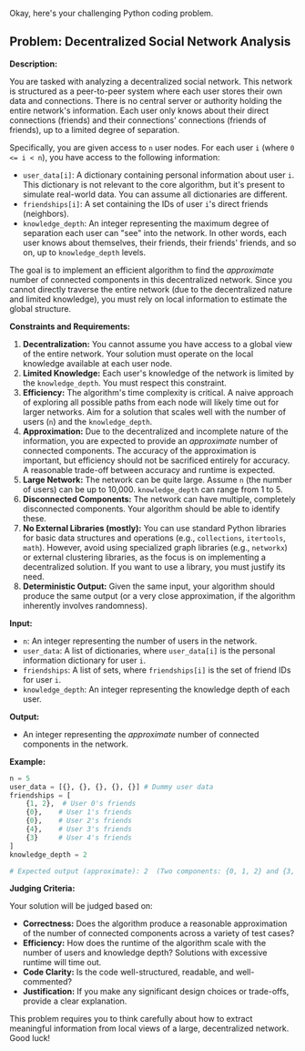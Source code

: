 Okay, here's your challenging Python coding problem.

## Problem: Decentralized Social Network Analysis

**Description:**

You are tasked with analyzing a decentralized social network. This network is structured as a peer-to-peer system where each user stores their own data and connections.  There is no central server or authority holding the entire network's information.  Each user only knows about their direct connections (friends) and their connections' connections (friends of friends), up to a limited degree of separation.

Specifically, you are given access to `n` user nodes. For each user `i` (where `0 <= i < n`), you have access to the following information:

*   `user_data[i]`: A dictionary containing personal information about user `i`. This dictionary is not relevant to the core algorithm, but it's present to simulate real-world data. You can assume all dictionaries are different.
*   `friendships[i]`: A set containing the IDs of user `i`'s direct friends (neighbors).
*   `knowledge_depth`: An integer representing the maximum degree of separation each user can "see" into the network. In other words, each user knows about themselves, their friends, their friends' friends, and so on, up to `knowledge_depth` levels.

The goal is to implement an efficient algorithm to find the *approximate* number of connected components in this decentralized network.  Since you cannot directly traverse the entire network (due to the decentralized nature and limited knowledge), you must rely on local information to estimate the global structure.

**Constraints and Requirements:**

1.  **Decentralization:** You cannot assume you have access to a global view of the entire network. Your solution must operate on the local knowledge available at each user node.
2.  **Limited Knowledge:** Each user's knowledge of the network is limited by the `knowledge_depth`. You must respect this constraint.
3.  **Efficiency:**  The algorithm's time complexity is critical.  A naive approach of exploring all possible paths from each node will likely time out for larger networks. Aim for a solution that scales well with the number of users (`n`) and the `knowledge_depth`.
4.  **Approximation:** Due to the decentralized and incomplete nature of the information, you are expected to provide an *approximate* number of connected components. The accuracy of the approximation is important, but efficiency should not be sacrificed entirely for accuracy.  A reasonable trade-off between accuracy and runtime is expected.
5.  **Large Network:** The network can be quite large.  Assume `n` (the number of users) can be up to 10,000.  `knowledge_depth` can range from 1 to 5.
6.  **Disconnected Components:** The network can have multiple, completely disconnected components.  Your algorithm should be able to identify these.
7.  **No External Libraries (mostly):** You can use standard Python libraries for basic data structures and operations (e.g., `collections`, `itertools`, `math`).  However, avoid using specialized graph libraries (e.g., `networkx`) or external clustering libraries, as the focus is on implementing a decentralized solution.  If you want to use a library, you must justify its need.
8.  **Deterministic Output:** Given the same input, your algorithm should produce the same output (or a very close approximation, if the algorithm inherently involves randomness).

**Input:**

*   `n`: An integer representing the number of users in the network.
*   `user_data`: A list of dictionaries, where `user_data[i]` is the personal information dictionary for user `i`.
*   `friendships`: A list of sets, where `friendships[i]` is the set of friend IDs for user `i`.
*   `knowledge_depth`: An integer representing the knowledge depth of each user.

**Output:**

*   An integer representing the *approximate* number of connected components in the network.

**Example:**

```python
n = 5
user_data = [{}, {}, {}, {}, {}] # Dummy user data
friendships = [
    {1, 2},  # User 0's friends
    {0},    # User 1's friends
    {0},    # User 2's friends
    {4},    # User 3's friends
    {3}     # User 4's friends
]
knowledge_depth = 2

# Expected output (approximate): 2  (Two components: {0, 1, 2} and {3, 4})
```

**Judging Criteria:**

Your solution will be judged based on:

*   **Correctness:**  Does the algorithm produce a reasonable approximation of the number of connected components across a variety of test cases?
*   **Efficiency:**  How does the runtime of the algorithm scale with the number of users and knowledge depth? Solutions with excessive runtime will time out.
*   **Code Clarity:** Is the code well-structured, readable, and well-commented?
*   **Justification:**  If you make any significant design choices or trade-offs, provide a clear explanation.

This problem requires you to think carefully about how to extract meaningful information from local views of a large, decentralized network. Good luck!

